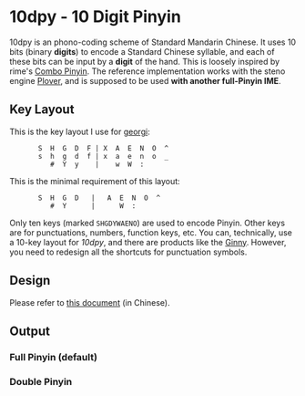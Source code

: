 # 10dpy - 10 Digit Pinyin

10dpy is an phono-coding scheme of Standard Mandarin Chinese. It uses 10 bits (binary **digits**) to encode a Standard Chinese syllable, and each of these bits can be input by a **digit** of the hand. This is loosely inspired by rime's [Combo Pinyin](https://github.com/rime/rime-combo-pinyin). The reference implementation works with the steno engine [Plover](https://github.com/openstenoproject/plover), and is supposed to be used **with another full-Pinyin IME**.

## Key Layout

This is the key layout I use for [georgi](https://www.gboards.ca/product/georgi):

```plain
       S  H  G  D  F | X  A  E  N  O  ^
       s  h  g  d  f | x  a  e  n  o  _
          #  Y  y    |    w  W  :
```

This is the minimal requirement of this layout:

```plain
       S  H  G  D   |   A  E  N  O  ^
          #  Y      |      W  :
```

Only ten keys (marked `SHGDYWAENO`) are used to encode Pinyin. Other keys are for punctuations, numbers, function keys, etc. You can, technically, use a 10-key layout for *10dpy*, and there are products like the [Ginny](https://www.gboards.ca/product/ginni). However, you need to redesign all the shortcuts for punctuation symbols.

## Design

Please refer to [this document](design.zh.md) (in Chinese).

<!--
### Syllable Structure

A regular Pinyin [syllable](https://en.wikipedia.org/wiki/Syllable#Chinese_model) has the following structure:

* The initial **ι** (optional onset, excluding sonorants)
* The final **φ**, which can be analyzed as
  * The medial **μ**: optional semivowel or liquid.
  * The nucleus **ν**: a vowel or syllabic consonant.
  * The coda **κ**: an optional final consonant. 

There are 22 initials in Pinyin (b, p, m, f, d, t, n, l, g, k, h, j, q, x, zh, ch, sh, r, z, c, s, ø). 

### Initial Chart

### Final Chart
-->
## Output

### Full Pinyin (default)

### Double Pinyin 

